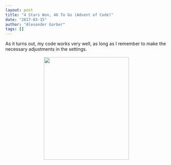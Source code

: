 ```yaml
---
layout: post
title: "4 Stars Won, 46 To Go (Advent of Code)"
date: "2017-03-15"
author: "Alexander Garber"
tags: []
---
```


<div dir="ltr" style="text-align: left;" trbidi="on">As it turns out, my code works very well, as long as I remember to make the necessary adjustments in the settings.<br><br>
          <div class="separator" style="clear: both; text-align: center;"><a href="https://4.bp.blogspot.com/-db4VPnPC5UY/WMiuvH3CfEI/AAAAAAAAPqA/FHMndvuzt0oZ2ukJEKpdcUudQvouh5_egCPcB/s1600/Screenshot%2Bfrom%2B2017-03-15%2B14-00-25.png" imageanchor="1" style="margin-left: 1em; margin-right: 1em;"><img border="0" height="320" src="https://4.bp.blogspot.com/-db4VPnPC5UY/WMiuvH3CfEI/AAAAAAAAPqA/FHMndvuzt0oZ2ukJEKpdcUudQvouh5_egCPcB/s320/Screenshot%2Bfrom%2B2017-03-15%2B14-00-25.png" width="265"></a></div>
<br>
        </div>